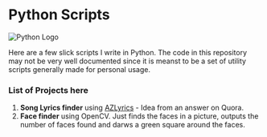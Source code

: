 # Python Scripts
![Python Logo](https://pluralsight.imgix.net/paths/python-7be70baaac.png)

Here are a few slick scripts I write in Python. The code in this repository may not be very well documented since it is meanst to be a set of utility scripts generally made for personal usage. 

### List of Projects here 
1. **Song Lyrics finder** using [AZLyrics](https://www.azlyrics.com/) - Idea from an answer on Quora. 
2. **Face finder** using OpenCV. Just finds the faces in a picture, outputs the number of faces found and darws a green square around the faces. 

